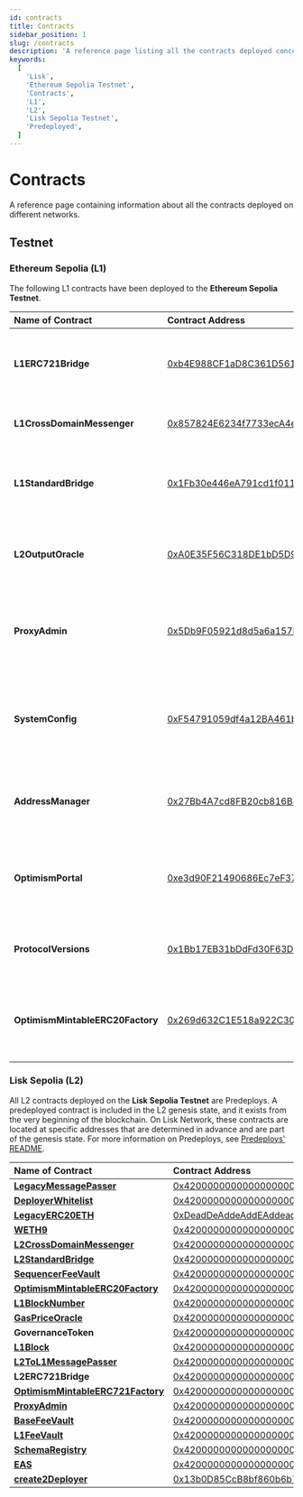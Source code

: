 ```yaml
---
id: contracts
title: Contracts
sidebar_position: 1
slug: /contracts
description: 'A reference page listing all the contracts deployed concerning Lisk.'
keywords:
  [
    'Lisk',
    'Ethereum Sepolia Testnet',
    'Contracts',
    'L1',
    'L2',
    'Lisk Sepolia Testnet',
    'Predeployed',
  ]
---
```


# Contracts
A reference page containing information about all the contracts deployed on different networks.

## Testnet

### Ethereum Sepolia (L1)

The following L1 contracts have been deployed to the **Ethereum Sepolia Testnet**.

| Name of Contract                  | Contract Address                           | Description |
| :--------------                   | :----------------------------------------  |:----------  |
| **L1ERC721Bridge**                | [0xb4E988CF1aD8C361D56118437502A8f11C7FaA01](https://sepolia.etherscan.io/address/0xb4E988CF1aD8C361D56118437502A8f11C7FaA01) | Handles the sending and receiving of messages between L1 and L2.                                         |
| **L1CrossDomainMessenger**        | [0x857824E6234f7733ecA4e9A76804fd1afa1A3A2C](https://sepolia.etherscan.io/address/0x857824E6234f7733ecA4e9A76804fd1afa1A3A2C) | Sends messages from L1 to L2 and relays messages from L2 onto L1.                                       |
| **L1StandardBridge**              | [0x1Fb30e446eA791cd1f011675E5F3f5311b70faF5](https://sepolia.etherscan.io/address/0x1Fb30e446eA791cd1f011675E5F3f5311b70faF5) | It is the main entry point to deposit ERC20 tokens from L1 to L2. This contract can store any token.     |
| **L2OutputOracle**                | [0xA0E35F56C318DE1bD5D9ca6A94Fe7e37C5663348](https://sepolia.etherscan.io/address/0xA0E35F56C318DE1bD5D9ca6A94Fe7e37C5663348) | Contains a list of proposed state roots which Proposers assert to be a result of block execution.        |
| **ProxyAdmin**                    | [0x5Db9F05921d8d5a6a157F6f49c411cc0e46c6330](https://sepolia.etherscan.io/address/0x5Db9F05921d8d5a6a157F6f49c411cc0e46c6330) | Owner of AddressManager. Admin of LiskPortal, SystemConfig, L2OutputOracle, L1StandardBridge.             |
| **SystemConfig**                   | [0xF54791059df4a12BA461b881B4080Ae81a1d0AC0](https://sepolia.etherscan.io/address/0xF54791059df4a12BA461b881B4080Ae81a1d0AC0) | It contains configuration parameters such as the Sequencer address, the L2 gas limit, and the unsafe block signer address. |
| **AddressManager**                | [0x27Bb4A7cd8FB20cb816BF4Aac668BF841bb3D5d3](https://sepolia.etherscan.io/address/0x27Bb4A7cd8FB20cb816BF4Aac668BF841bb3D5d3) | The Address Manager is a built-in actor that manages Ethereum's address space. |
| **OptimismPortal**                | [0xe3d90F21490686Ec7eF37BE788E02dfC12787264](https://sepolia.etherscan.io/address/0xe3d90F21490686Ec7eF37BE788E02dfC12787264) | It is the main entry point to deposit funds from L1 to L2. It also allows proving and finalizing withdrawals. |
| **ProtocolVersions**              | [0x1Bb17EB31bDdFd30F63D4FAe6c8Eb85D9e9b1f48](https://sepolia.etherscan.io/address/0x1Bb17EB31bDdFd30F63D4FAe6c8Eb85D9e9b1f48) | It is used to manage superchain protocol version information. |
| **OptimismMintableERC20Factory**  | [0x269d632C1E518a922C30C749cFD3f82Eb5C779B0](https://sepolia.etherscan.io/address/0x269d632C1E518a922C30C749cFD3f82Eb5C779B0) | It is responsible for creating ERC20 contracts on L2 that can be used for depositing native L1 tokens into. |


### Lisk Sepolia (L2)

All L2 contracts deployed on the **Lisk Sepolia Testnet** are Predeploys.
A predeployed contract is included in the L2 genesis state, and it exists from the very beginning of the blockchain.
On Lisk Network, these contracts are located at specific addresses that are determined in advance and are part of the genesis state.
For more information on Predeploys, see [Predeploys' README](https://github.com/ethereum-optimism/specs/blob/main/specs/protocol/predeploys.md).

| Name of Contract                  | Contract Address                           | 
| :--------------                   | :----------------------------------------  |
| [**LegacyMessagePasser**](https://github.com/ethereum-optimism/specs/blob/main/specs/protocol/predeploys.md#legacymessagepasser)  | [0x4200000000000000000000000000000000000000](https://sepolia-blockscout.lisk.com/address/0x4200000000000000000000000000000000000000) |
| [**DeployerWhitelist**](https://github.com/ethereum-optimism/specs/blob/main/specs/protocol/predeploys.md#deployerwhitelist)       | [0x4200000000000000000000000000000000000002](https://sepolia-blockscout.lisk.com/address/0x4200000000000000000000000000000000000002) |
| [**LegacyERC20ETH**](https://github.com/ethereum-optimism/specs/blob/main/specs/protocol/predeploys.md#legacyerc20eth)                | [0xDeadDeAddeAddEAddeadDEaDDEAdDeaDDeAD0000](https://sepolia-blockscout.lisk.com/address/0xDeadDeAddeAddEAddeadDEaDDEAdDeaDDeAD0000) |
| [**WETH9**](https://github.com/ethereum-optimism/specs/blob/main/specs/protocol/predeploys.md#weth9)        | [0x4200000000000000000000000000000000000006](https://sepolia-blockscout.lisk.com/address/0x4200000000000000000000000000000000000006) |
| [**L2CrossDomainMessenger**](https://github.com/ethereum-optimism/specs/blob/main/specs/protocol/predeploys.md#l2crossdomainmessenger)  | [0x4200000000000000000000000000000000000007](https://sepolia-blockscout.lisk.com/address/0x4200000000000000000000000000000000000007) |
| [**L2StandardBridge**](https://github.com/ethereum-optimism/specs/blob/main/specs/protocol/predeploys.md#l2standardbridge)        | [0x4200000000000000000000000000000000000010](https://sepolia-blockscout.lisk.com/address/0x4200000000000000000000000000000000000010) |
| [**SequencerFeeVault**](https://github.com/ethereum-optimism/specs/blob/main/specs/protocol/predeploys.md#sequencerfeevault) | [0x4200000000000000000000000000000000000011](https://sepolia-blockscout.lisk.com/address/0x4200000000000000000000000000000000000011) |
| [**OptimismMintableERC20Factory**](https://github.com/ethereum-optimism/specs/blob/main/specs/protocol/predeploys.md#optimismmintableerc20factory)        | [0x4200000000000000000000000000000000000012](https://sepolia-blockscout.lisk.com/address/0x4200000000000000000000000000000000000012) |
| [**L1BlockNumber**](https://github.com/ethereum-optimism/specs/blob/main/specs/protocol/predeploys.md#l1blocknumber)                | [0x4200000000000000000000000000000000000013](https://sepolia-blockscout.lisk.com/address/0x4200000000000000000000000000000000000013) |
| [**GasPriceOracle**](https://github.com/ethereum-optimism/specs/blob/main/specs/protocol/predeploys.md#gaspriceoracle)        | [0x420000000000000000000000000000000000000F](https://sepolia-blockscout.lisk.com/address/0x420000000000000000000000000000000000000F) |
| **GovernanceToken**                | [0x4200000000000000000000000000000000000042](https://sepolia-blockscout.lisk.com/address/0x4200000000000000000000000000000000000042) |
| [**L1Block**](https://github.com/ethereum-optimism/specs/blob/main/specs/protocol/predeploys.md#l1block)        | [0x4200000000000000000000000000000000000015](https://sepolia-blockscout.lisk.com/address/0x4200000000000000000000000000000000000015) |                                        |
| [**L2ToL1MessagePasser**](https://github.com/ethereum-optimism/specs/blob/main/specs/protocol/predeploys.md#l2tol1messagepasser)                | [0x4200000000000000000000000000000000000016](https://sepolia-blockscout.lisk.com/address/0x4200000000000000000000000000000000000016) |
| **L2ERC721Bridge**        | [0x4200000000000000000000000000000000000014](https://sepolia-blockscout.lisk.com/address/0x4200000000000000000000000000000000000014) |
| [**OptimismMintableERC721Factory**](https://github.com/ethereum-optimism/specs/blob/main/specs/protocol/predeploys.md#optimismmintableerc721factory)                | [0x4200000000000000000000000000000000000017](https://sepolia-blockscout.lisk.com/address/0x4200000000000000000000000000000000000017) |
| [**ProxyAdmin**](https://github.com/ethereum-optimism/specs/blob/main/specs/protocol/predeploys.md#proxyadmin)        | [0x4200000000000000000000000000000000000018](https://sepolia-blockscout.lisk.com/address/0x4200000000000000000000000000000000000018) |
| [**BaseFeeVault**](https://github.com/ethereum-optimism/specs/blob/main/specs/protocol/predeploys.md#basefeevault)                | [0x4200000000000000000000000000000000000019](https://sepolia-blockscout.lisk.com/address/0x4200000000000000000000000000000000000019) |
| [**L1FeeVault**](https://github.com/ethereum-optimism/specs/blob/main/specs/protocol/predeploys.md#l1feevault)        | [0x420000000000000000000000000000000000001a](https://sepolia-blockscout.lisk.com/address/0x420000000000000000000000000000000000001A) |
| [**SchemaRegistry**](https://github.com/ethereum-optimism/specs/blob/main/specs/protocol/predeploys.md#schemaregistry)                | [0x4200000000000000000000000000000000000020](https://sepolia-blockscout.lisk.com/address/0x4200000000000000000000000000000000000020) |
| [**EAS**](https://github.com/ethereum-optimism/specs/blob/main/specs/protocol/predeploys.md#eas)        | [0x4200000000000000000000000000000000000021](https://sepolia-blockscout.lisk.com/address/0x4200000000000000000000000000000000000021) |
| [**create2Deployer**](https://github.com/ethereum-optimism/specs/blob/main/specs/protocol/predeploys.md#create2deployer)                | [0x13b0D85CcB8bf860b6b79AF3029fCA081AE9beF2](https://sepolia-blockscout.lisk.com/address/0x13b0D85CcB8bf860b6b79AF3029fCA081AE9beF2) |






